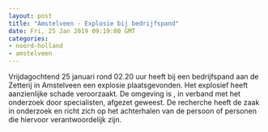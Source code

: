 ```yaml
---
layout: post
title: "Amstelveen - Explosie bij bedrijfspand"
date: Fri, 25 Jan 2019 09:19:00 GMT
categories: 
- noord-holland 
- amstelveen 
---
```


Vrijdagochtend 25 januari rond 02.20 uur heeft bij een bedrijfspand aan de Zetterij in Amstelveen een explosie plaatsgevonden. Het explosief heeft aanzienlijke schade veroorzaakt. De omgeving is , in verband met het onderzoek door specialisten, afgezet  geweest.
De recherche heeft de zaak in onderzoek en richt zich op het achterhalen van de persoon of personen die hiervoor verantwoordelijk zijn.
